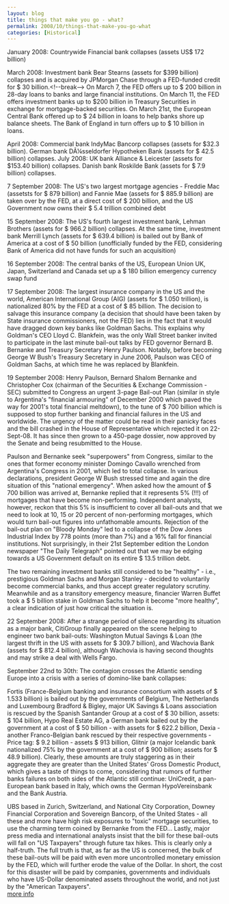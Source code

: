 ```yaml
---
layout: blog
title: things that make you go - what?
permalink: 2008/10/things-that-make-you-go-what
categories: [Historical]
---
```


<p>January 2008: Countrywide Financial bank collapses (assets US$ 172 billion)</p>
<p>March 2008: Investment bank Bear Stearns (assets for $399 billion) collapses and is acquired by JPMorgan Chase through a FED-funded credit for $ 30 billion.&lt;!--break--> On March 7, the FED offers up to $ 200 billion in 28-day loans to banks and large financial institutions. On March 11, the FED offers investment banks up to $200 billion in Treasury Securities in exchange for mortgage-backed securities. On March 21st, the European Central Bank offered up to $ 24 billion in loans to help banks shore up balance sheets. The Bank of England in turn offers up to $ 10 billion in loans.</p>
<p>April 2008: Commercial bank IndyMac Bancorp collapses (assets for $32.3 billion). German bank DÃ¼sseldorfer Hypotheken Bank (assets for $ 42.5 billion) collapses. July 2008: UK bank Alliance &amp; Leicester (assets for $153.40 billion) collapses. Danish bank Roskilde Bank (assets for $ 7.9 billion) collapses.</p>
<p>7 September 2008: The US's two largest mortgage agencies - Freddie Mac (assetsts for $ 879 billion) and Fannie Mae (assets for $ 885.9 billion) are taken over by the FED, at a direct cost of $ 200 billion, and the US Government now owns their $ 5.4 trillion combined debt</p>
<p>15 September 2008: The US's fourth largest investment bank, Lehman Brothers (assets for $ 966.2 billion) collapses. At the same time, investment bank Merrill Lynch (assets for $ 639.4 billion) is bailed out by Bank of America at a cost of $ 50 billion (unofficially funded by the FED, considering Bank of America did not have funds for such an acquisition)</p>
<p>16 September 2008: The central banks of the US, European Union UK, Japan, Switzerland and Canada set up a $ 180 billion emergency currency swap fund</p>
<p>17 September 2008: The largest insurance company in the US and the world, American International Group (AIG) (assets for $ 1.050 trillion), is nationalized 80% by the FED at a cost of $ 85 billion. The decision to salvage this insurance company (a decision that should have been taken by State insurance commissioners, not the FED) lies in the fact that it would have dragged down key banks like Goldman Sachs. This explains why Goldman's CEO Lloyd C. Blankfein, was the only Wall Street banker invited to participate in the last minute bail-out talks by FED governor Bernard B. Bernanke and Treasury Secretary Henry Paulson. Notably, before becoming George W Bush's Treasury Secretary in June 2006, Paulson was CEO of Goldman Sachs, at which time he was replaced by Blankfein.</p>
<p>19 September 2008: Henry Paulson, Bernard Shalom Bernanke and Christopher Cox (chairman of the Securities &amp; Exchange Commission - SEC) submitted to Congress an urgent 3-page Bail-out Plan (similar in style to Argentina's "financial armouring" of December 2000 which paved the way for 2001's total financial meltdown), to the tune of $ 700 billion which is supposed to stop further banking and financial failures in the US and worldwide. The urgency of the matter could be read in their panicky faces and the bill crashed in the House of Representative which rejected it on 22-Sept-08. It has since then grown to a 450-page dossier, now approved by the Senate and being resubmitted to the House.</p>
<p>Paulson and Bernanke seek "superpowers" from Congress, similar to the ones that former economy minister Domingo Cavallo wrenched from Argentina's Congress in 2001, which led to total collapse. In various declarations, president George W Bush stressed time and again the dire situation of this "national emergency". When asked how the amount of $ 700 billion was arrived at, Bernanke replied that it represents 5% (!!!) of mortgages that have become non-performing. Independent analysts, however, reckon that this 5% is insufficient to cover all bail-outs and that we need to look at 10, 15 or 20 percent of non-performing mortgages, which would turn bail-out figures into unfathomable amounts. Rejection of the bail-out plan on "Bloody Monday" led to a collapse of the Dow Jones Industrial Index by 778 points (more than 7%) and a 16% fall for financial institutions. Not surprisingly, in their 21st September edition the London newspaper "The Daily Telegraph" pointed out that we may be edging towards a US Government default on its entire $ 13.5 trillion debt.</p>
<p>The two remaining investment banks still considered to be "healthy" - i.e., prestigious Goldman Sachs and Morgan Stanley - decided to voluntarily become commercial banks, and thus accept greater regulatory scrutiny. Meanwhile and as a transitory emergency measure, financier Warren Buffet took a $ 5 billion stake in Goldman Sachs to help it become "more healthy", a clear indication of just how critical the situation is.</p>
<p>22 September 2008: After a strange period of silence regarding its situation as a major bank, CitiGroup finally appeared on the scene helping to engineer two bank bail-outs: Washington Mutual Savings &amp; Loan (the largest thrift in the US with assets for $ 309.7 billion), and Wachovia Bank (assets for $ 812.4 billion), although Wachovia is having second thoughts and may strike a deal with Wells Fargo.</p>
<p>September 22nd to 30th: The contagion crosses the Atlantic sending Europe into a crisis with a series of domino-like bank collapses:</p>
<p>Fortis (France-Belgium banking and insurance consortium with assets of $ 1.533 billion) is bailed out by the governments of Belgium, The Netherlands and Luxembourg Bradford &amp; Bigley, major UK Savings &amp; Loans association is rescued by the Spanish Santander Group at a cost of $ 30 billion, assets: $ 104 billion, Hypo Real Estate AG, a German bank bailed out by the government at a cost of $ 50 billion - with assets for $ 622.2 billion, Dexia - another Franco-Belgian bank rescued by their respective governments - Price tag: $ 9.2 billion - assets $ 913 billion, Glitnir (a major Icelandic bank nationalized 75% by the government at a cost of $ 900 billion; assets for $ 48.9 billion). Clearly, these amounts are truly staggering as in their aggregate they are greater than the United States' Gross Domestic Product, which gives a taste of things to come, considering that rumors of further banks failures on both sides of the Atlantic still continue: UniCredit, a pan-European bank based in Italy, which owns the German HypoVereinsbank and the Bank Austria.</p>
<p>UBS based in Zurich, Switzerland, and National City Corporation, Downey Financial Corporation and Sovereign Bancorp, of the United States - all these and more have high risk exposures to "toxic" mortgage securities, to use the charming term coined by Bernanke from the FED... Lastly, major press media and international analysts insist that the bill for these bail-outs will fall on "US Taxpayers" through future tax hikes. This is clearly only a half-truth. The full truth is that, as far as the US is concerned, the bulk of these bail-outs will be paid with even more uncontrolled monetary emission by the FED, which will further erode the value of the Dollar. In short, the cost for this disaster will be paid by companies, governments and individuals who have US-Dollar denominated assets throughout the world, and not just by the "American Taxpayers".<br /><a href="http://www.informationclearinghouse.info/article20939.htm">more info</a></p>
